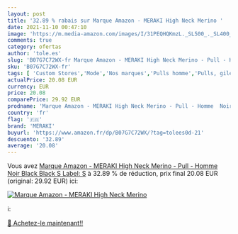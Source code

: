 ```yaml
---
layout: post
title: '32.89 % rabais sur Marque Amazon - MERAKI High Neck Merino '
date: 2021-11-10 00:47:10
image: 'https://m.media-amazon.com/images/I/31PEQHQKmzL._SL500_._SL400_.jpg'
comments: true
category: ofertas
author: 'tole.es'
slug: 'B07G7C72WX-fr Marque Amazon - MERAKI High Neck Merino - Pull - Homme...'
sku: 'B07G7C72WX-fr'
tags: [ 'Custom Stores','Mode','Nos marques','Pulls homme','Pulls, gilets et sweats homme','Specialty Stores','Vêtements','Vêtements homme','meraki', ]
actualPrice: 20.08 EUR
currency: EUR
price: 20.08
comparePrice: 29.92 EUR
prodname: 'Marque Amazon - MERAKI High Neck Merino - Pull - Homme  Noir  Black Black   S  Label: S'
country: 'fr'
flag: '🇫🇷'
brand: 'MERAKI'
buyurl: 'https://www.amazon.fr/dp/B07G7C72WX/?tag=tolees0d-21'
descuento: '32.89'
average: '20.08'
---
```


Vous avez [Marque Amazon - MERAKI High Neck Merino - Pull - Homme  Noir  Black Black   S  Label: S](https://www.amazon.fr/dp/B07G7C72WX/?tag=tolees0d-21)  à  32.89 % de réduction, prix final  20.08 EUR (original: 29.92 EUR) ici:

[![Marque Amazon - MERAKI High Neck Merino ](https://m.media-amazon.com/images/I/31PEQHQKmzL._SL500_._SL400_.jpg)](https://www.amazon.fr/dp/B07G7C72WX/?tag=tolees0d-21)

ℹ️:


[🛒 Achetez-le maintenant!!](https://www.amazon.fr/dp/B07G7C72WX/?tag=tolees0d-21)
